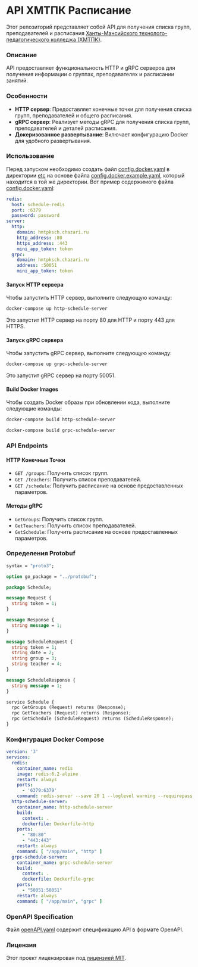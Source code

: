 # API ХМТПК Расписание

Этот репозиторий представляет собой API для получения списка групп, преподавателей и расписания [Ханты-Мансийского технолого-педагогического колледжа (ХМТПК)](https://hmtpk.ru/ru/).

### Описание

API предоставляет функциональность HTTP и gRPC серверов для получения информации о группах, преподавателях и расписании занятий.

### Особенности

- **HTTP сервер**: Предоставляет конечные точки для получения списка групп, преподавателей и общего расписания.
- **gRPC сервер**: Реализует методы gRPC для получения списка групп, преподавателей и деталей расписания.
- **Докеризованное развертывание**: Включает конфигурацию Docker для удобного развертывания.

### Использование

Перед запуском необходимо создать файл [config.docker.yaml](etc/config.docker.yaml) в директории [etc](etc) на основе файла [config.docker.example.yaml](etc/config.docker.example.yaml), который находится в той же директории. Вот пример содержимого файла [config.docker.yaml](etc/config.docker.example.yaml):

```yaml
redis:
  host: schedule-redis
  port: :6379
  password: password
server:
  http:
    domain: hmtpksch.chazari.ru
    http_address: :80
    https_address: :443
    mini_app_token: token
  grpc:
    domain: hmtpksch.chazari.ru
    address: :50051
    mini_app_token: token
```

#### Запуск HTTP сервера

Чтобы запустить HTTP сервер, выполните следующую команду:

```bash
docker-compose up http-schedule-server
```

Это запустит HTTP сервер на порту 80 для HTTP и порту 443 для HTTPS.

#### Запуск gRPC сервера

Чтобы запустить gRPC сервер, выполните следующую команду:

```bash
docker-compose up grpc-schedule-server
```

Это запустит gRPC сервер на порту 50051.

#### Build Docker Images

Чтобы создать Docker образы при обновлении кода, выполните следующие команды:

```bash
docker-compose build http-schedule-server
```

```bash
docker-compose build grpc-schedule-server
```

### API Endpoints

#### HTTP Конечные Точки

- `GET /groups`: Получить список групп.
- `GET /teachers`: Получить список преподавателей.
- `GET /schedule`: Получить расписание на основе предоставленных параметров.

#### Методы gRPC

- `GetGroups`: Получить список групп.
- `GetTeachers`: Получить список преподавателей.
- `GetSchedule`: Получить расписание на основе предоставленных параметров.

### Определения Protobuf

```protobuf
syntax = "proto3";

option go_package = "../protobuf";

package Schedule;

message Request {
  string token = 1;
}

message Response {
  string message = 1;
}

message ScheduleRequest {
  string token = 1;
  string date = 2;
  string group = 3;
  string teacher = 4;
}

message ScheduleResponse {
  string message = 1;
}

service Schedule {
  rpc GetGroups (Request) returns (Response);
  rpc GetTeachers (Request) returns (Response);
  rpc GetSchedule (ScheduleRequest) returns (ScheduleResponse);
}
```

### Конфигурация Docker Compose

```yaml
version: '3'
services:
  redis:
    container_name: redis
    image: redis:6.2-alpine
    restart: always
    ports:
      - '6379:6379'
    command: redis-server --save 20 1 --loglevel warning --requirepass password
  http-schedule-server:
    container_name: http-schedule-server
    build:
      context: .
      dockerfile: Dockerfile-http
    ports:
      - "80:80"
      - "443:443"
    restart: always
    command: [ "/app/main", "http" ]
  grpc-schedule-server:
    container_name: grpc-schedule-server
    build:
      context: .
      dockerfile: Dockerfile-grpc
    ports:
      - "50051:50051"
    restart: always
    command: [ "/app/main", "grpc" ]
```

### OpenAPI Specification

Файл [openAPI.yaml](openAPI.yaml) содержит спецификацию API в формате OpenAPI.

### Лицензия

Этот проект лицензирован под [лицензией MIT](LICENSE).